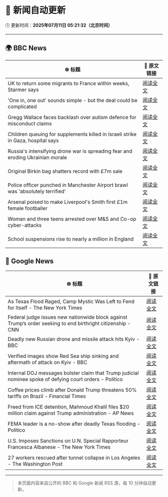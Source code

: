 # 🧠 新闻自动更新

🕒 更新时间：**2025年07月11日 05:21:32（北京时间）**

---

## 🌍 BBC News

| 🌐 标题 | 🔗 原文链接 |
|--------|-------------|
| UK to return some migrants to France within weeks, Starmer says | [阅读全文](https://www.bbc.com/news/articles/c4g2edx410wo) |
| 'One in, one out' sounds simple - but the deal could be complicated | [阅读全文](https://www.bbc.com/news/articles/c8d60djgqndo) |
| Gregg Wallace faces backlash over autism defence for misconduct claims | [阅读全文](https://www.bbc.com/news/articles/cx24lxl85wyo) |
| Children queuing for supplements killed in Israeli strike in Gaza, hospital says | [阅读全文](https://www.bbc.com/news/articles/c4gd01g1gxro) |
| Russia's intensifying drone war is spreading fear and eroding Ukrainian morale | [阅读全文](https://www.bbc.com/news/articles/c0m8gn7grn2o) |
| Original Birkin bag shatters record with £7m sale | [阅读全文](https://www.bbc.com/news/articles/cly8zvexp42o) |
| Police officer punched in Manchester Airport brawl was 'absolutely terrified' | [阅读全文](https://www.bbc.com/news/articles/cvgn8dz3l0lo) |
| Arsenal poised to make Liverpool's Smith first £1m female footballer | [阅读全文](https://www.bbc.com/sport/football/articles/cp8m517dl99o) |
| Woman and three teens arrested over M&S and Co-op cyber-attacks | [阅读全文](https://www.bbc.com/news/articles/cwykgrv374eo) |
| School suspensions rise to nearly a million in England | [阅读全文](https://www.bbc.com/news/articles/c784ezdmnp4o) |

## 📰 Google News

| 🌐 标题 | 🔗 原文链接 |
|--------|-------------|
| As Texas Flood Raged, Camp Mystic Was Left to Fend for Itself - The New York Times | [阅读全文](https://news.google.com/rss/articles/CBMieEFVX3lxTE5KMlZ6M2FwT1VaTGNNeXNaS3RzVUl2ZTNaUEpTVk9WMkN4Y1JGZWQ3cmJ5elVUZHpDM2k4UVNKUE9NSG1Qc2QtQjNmOHpVWUlaREg4SFhkUWdIRjYwVF91Vm1QVVFfTlNhdUN1STJNSEJTdE1iREplNg?oc=5) |
| Federal judge issues new nationwide block against Trump’s order seeking to end birthright citizenship - CNN | [阅读全文](https://news.google.com/rss/articles/CBMiiwFBVV95cUxNeENtY1JhaWNuTk1rdm9yZ1FZQjZackpnckg3NkhwU0wxS256djV0bEh4amhkb2VsTjJFOUZwb0R2cTBVT21ONWIwMklHRUNHZzB0dWsyVmdLRDkwRGt1VDZ0NndyTk9rN3JrSk02cDROVkI4UzFTQ0p0TzRFRmxHMjNYbWNJRTBHZkFB0gGQAUFVX3lxTE9oQmtLZ3VBdkhtNG44OEZ0Z3NtXy1ZdmtMNGdTTGk5eC1MVVFxWGhIcm0wNWxFdEtZbXBWNVhZZFdnaTNFX0Z2WE5kRjZSdnhKVW1QQ2xQVUl1TkZXS0NkTWc3NGN3Z2tmSzZtNEtFMFg0em5wUVdUNzVFQTVfZ3c4YUV0akZEcTFXSDZ5RTBFLQ?oc=5) |
| Deadly new Russian drone and missile attack hits Kyiv - BBC | [阅读全文](https://news.google.com/rss/articles/CBMiWkFVX3lxTE1uUWpYNnZrQWxnS0ZUelVxczBwWHpZbWY1dlFpVkpGSElEZUpXUENwejNEQldpQl9TQndFV3p6Nm83NUFPcDZ5cnROS2FDcWpSWmFlZDRGU1lSd9IBX0FVX3lxTFBOVnluSmhUdjRVVkoxQmxSRG50MEdJcjFHNFp5YURMNGg5bTRkYmZkYlMwNlk3UVUyeEQwMi1JUS1HT3pHTGN4QUNubmg0NjIxUF9WS0JEdXFFLWstR3Jj?oc=5) |
| Verified images show Red Sea ship sinking and aftermath of attack on Kyiv - BBC | [阅读全文](https://news.google.com/rss/articles/CBMiVEFVX3lxTE1ycC05cmhmTFJKN2RLS1NTdGJWUm5wa1I4SDUtQnE3NFlTMzFxdnZ2MjVoQVJsbXJULThsT2xXUllzYnY5dG9SR01PbmJZaWZyTnRRYQ?oc=5) |
| Internal DOJ messages bolster claim that Trump judicial nominee spoke of defying court orders - Politico | [阅读全文](https://news.google.com/rss/articles/CBMiiwFBVV95cUxQNTdDSHlzYmFRelZ3Yk43WXVxT0hoTWdJXzdpWGJBY0N2djl6Zkg3RlZVMEZzQ1lWR2QybTY2bnBndEM3N1ZuSk1ROU5zcEF0UUtmZmwybjVrdGFOSHFVbzNjZXVVVnd2bXFOUVd1eHJwVUZacDVMTkJIaDBvdnFCd0otNFlKNENVcW9B?oc=5) |
| Coffee prices climb after Donald Trump threatens 50% tariffs on Brazil - Financial Times | [阅读全文](https://news.google.com/rss/articles/CBMicEFVX3lxTE9KS1Z0eVpMQjJFWk9NYW1obmxJX2NkUVBIbG01WEk0NEFvVzFHYThNSXZKc3FQUDFMTU5LNkZLMmZ6aVR1M3hxemFHckoyOTU1N2IyVUgwWHZuenNIb2g5U3ZlM09QdGxMMThmMWpkR3c?oc=5) |
| Freed from ICE detention, Mahmoud Khalil files $20 million claim against Trump administration - AP News | [阅读全文](https://news.google.com/rss/articles/CBMirwFBVV95cUxOSDBQN1EwZVRFLTQxeTVNNEhkcE5tMG5rNXRobE5sN3VFQzNaTGtQdVBrSlpaYjY5c2hTalJGbzRZMkItaGJjcW91UXZqT3IwY2hKNjRnc2JXSkZ5LV9JNV83TXJJVTRQcTBSbXdaeFl6RGZYdzhtdkdrRER5YUJIYUtDUDB2WWlqUmZfZWtfcXJpSTVsN2JhWllsY0piTURoQ091bUFlbTBKc1BVemRZ?oc=5) |
| FEMA leader is a no-show after deadly Texas flooding - Politico | [阅读全文](https://news.google.com/rss/articles/CBMiggFBVV95cUxNeERzWnpLSm0wbk5OQmRtUWdyeUNsTEx6bUlXVHNzZ1BuZFg2WnNjWnU1QVZpX0NEUHZ1cU45VmZPLTB5cHVBMVY4dmJZdWpkd3BkdmlETEpwQUFheXF4MHJvWExXbWVnSGh2VlRFOF8zSWxrN21XSC1kUGJMSWtuamhR?oc=5) |
| U.S. Imposes Sanctions on U.N. Special Rapporteur Francesca Albanese - The New York Times | [阅读全文](https://news.google.com/rss/articles/CBMijgFBVV95cUxNOGFVZ2lNRlJBSmk0Y0FFa0ItM1FXNXdicElzejNuVXpFNS1mZFpXcTZjVnI5OFRlMnp2X2J2ZmZ6NDItQ2pqUkU1QzE5Z0ZkQTZjZ1hOb1lJNzZackhndENWYktfcnRvRGlDUU9uRkNXZlREaWFraXRPbGZzbGs3alZScmtTcVByNlh5NEl3?oc=5) |
| 27 workers rescued after tunnel collapse in Los Angeles - The Washington Post | [阅读全文](https://news.google.com/rss/articles/CBMikgFBVV95cUxPY2pjSUhveDFucFVnQ3VvSWVlVHRCTnpYYUQyZy0tUTFvMzF3NXp2R2dFdGdSbXMzRTVDOEozdU5NZ0ZkS3RXVFZMRzdLcEdieW1kSUl1MjlndzVIbklmSGNvdWNJV09tZ3lFSms0MDB5Tm4tNG1CUFJJQnk0UU0tQlhwNGdqbkFaNjhLSGQ2dEZoQQ?oc=5) |

---
> 本页面内容来自公开的 BBC 和 Google 新闻 RSS 源，每 10 分钟自动更新。